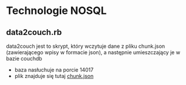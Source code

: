 # Technologie NOSQL

## data2couch.rb

data2couch jest to skrypt, który wczytuje dane z pliku chunk.json (zawierającego wpisy w formacie json), a następnie umieszczający je w bazie couchdb

- baza nasłuchuje na porcie 14017
- plik znajduje się tutaj [chunk.json](http://sigma.ug.edu.pl/~kpluszcz/chunk.json)
